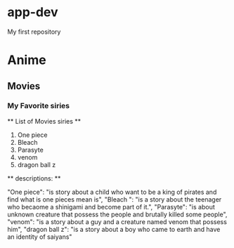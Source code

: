 # app-dev
My first repository

# Anime
## Movies
### My Favorite siries 

** List of Movies siries **

1. One piece
2. Bleach
3. Parasyte
4. venom
5. dragon ball z

** descriptions: **

  "One piece": "is story about a child who want to be a king of pirates and find what is one pieces mean is",
  "Bleach ": "is a story about the teenager who becaome a shinigami and become part of it.",
  "Parasyte": "is about unknown creature that possess the people and brutally killed some people",
  "venom": "is a story about a guy and a creature named venom that possess him",
  "dragon ball z": "is a story about a boy who came to earth and have an identity of saiyans"


   

